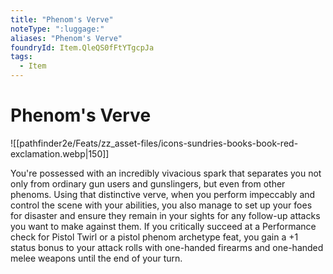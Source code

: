 ```yaml
---
title: "Phenom's Verve"
noteType: ":luggage:"
aliases: "Phenom's Verve"
foundryId: Item.QleQS0fFtYTgcpJa
tags:
  - Item
---
```


# Phenom's Verve
![[pathfinder2e/Feats/zz_asset-files/icons-sundries-books-book-red-exclamation.webp|150]]

You're possessed with an incredibly vivacious spark that separates you not only from ordinary gun users and gunslingers, but even from other phenoms. Using that distinctive verve, when you perform impeccably and control the scene with your abilities, you also manage to set up your foes for disaster and ensure they remain in your sights for any follow-up attacks you want to make against them. If you critically succeed at a Performance check for Pistol Twirl or a pistol phenom archetype feat, you gain a +1 status bonus to your attack rolls with one-handed firearms and one-handed melee weapons until the end of your turn.
